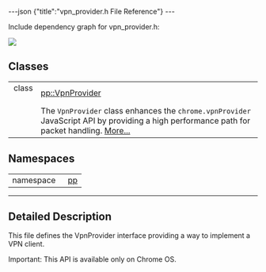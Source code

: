 ---json {"title":"vpn\_provider.h File Reference"} ---

Include dependency graph for vpn\_provider.h:

![](/docs/native-client/pepper_beta/cpp/vpn__provider_8h__incl.png)

Classes
-------

<table><tbody><tr class="odd"><td style="text-align: right;">class  </td><td><a href="/docs/native-client/pepper_beta/cpp/classpp_1_1_vpn_provider/" class="el">pp::VpnProvider</a></td></tr><tr class="even"><td style="text-align: right;"> </td><td>The <code>VpnProvider</code> class enhances the <code>chrome.vpnProvider</code> JavaScript API by providing a high performance path for packet handling. <a href="/docs/native-client/pepper_beta/cpp/classpp_1_1_vpn_provider#details">More...</a><br />
</td></tr></tbody></table>

Namespaces
----------

<table><tbody><tr class="odd"><td style="text-align: right;">namespace  </td><td><a href="/docs/native-client/pepper_beta/cpp/namespacepp/" class="el">pp</a></td></tr></tbody></table>

------------------------------------------------------------------------

<span id="details" class="anchor" style="margin: 0;"></span>

Detailed Description
--------------------

This file defines the VpnProvider interface providing a way to implement a VPN client.

Important: This API is available only on Chrome OS.

